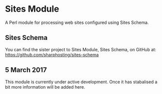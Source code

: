# Sites Module

A Perl module for processing web sites configured using Sites Schema.

## Sites Schema

You can find the sister project to Sites Module, Sites Schema, on GitHub at:
https://github.com/sharphosting/sites-schema

## 5 March 2017

This module is currently under active development. Once it has stabalised a bit more information will be added here.

